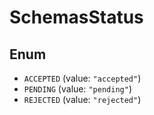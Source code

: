 # SchemasStatus

## Enum

* `ACCEPTED` (value: `"accepted"`)
* `PENDING` (value: `"pending"`)
* `REJECTED` (value: `"rejected"`)
